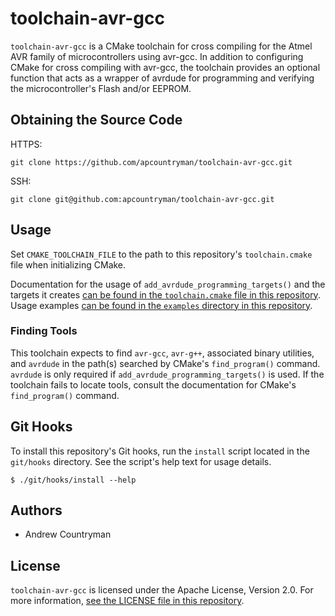 # toolchain-avr-gcc
`toolchain-avr-gcc` is a CMake toolchain for cross compiling for the Atmel AVR family of
microcontrollers using avr-gcc. In addition to configuring CMake for cross compiling with
avr-gcc, the toolchain provides an optional function that acts as a wrapper of avrdude for
programming and verifying the microcontroller's Flash and/or EEPROM.

## Obtaining the Source Code
HTTPS:
```
git clone https://github.com/apcountryman/toolchain-avr-gcc.git
```
SSH:
```
git clone git@github.com:apcountryman/toolchain-avr-gcc.git
```

## Usage
Set `CMAKE_TOOLCHAIN_FILE` to the path to this repository's `toolchain.cmake` file when
initializing CMake.

Documentation for the usage of `add_avrdude_programming_targets()` and the targets it
creates [can be found in the `toolchain.cmake` file in this repository](toolchain.cmake).
Usage examples [can be found in the `examples` directory in this repository](examples).

### Finding Tools
This toolchain expects to find `avr-gcc`, `avr-g++`, associated binary utilities, and
`avrdude` in the path(s) searched by CMake's `find_program()` command. `avrdude` is only
required if `add_avrdude_programming_targets()` is used. If the toolchain fails to locate
tools, consult the documentation for CMake's `find_program()` command.

## Git Hooks
To install this repository's Git hooks, run the `install` script located in the
`git/hooks` directory. See the script's help text for usage details.
```
$ ./git/hooks/install --help
```

## Authors
- Andrew Countryman

## License
`toolchain-avr-gcc` is licensed under the Apache License, Version 2.0. For more
information, [see the LICENSE file in this repository](LICENSE).
